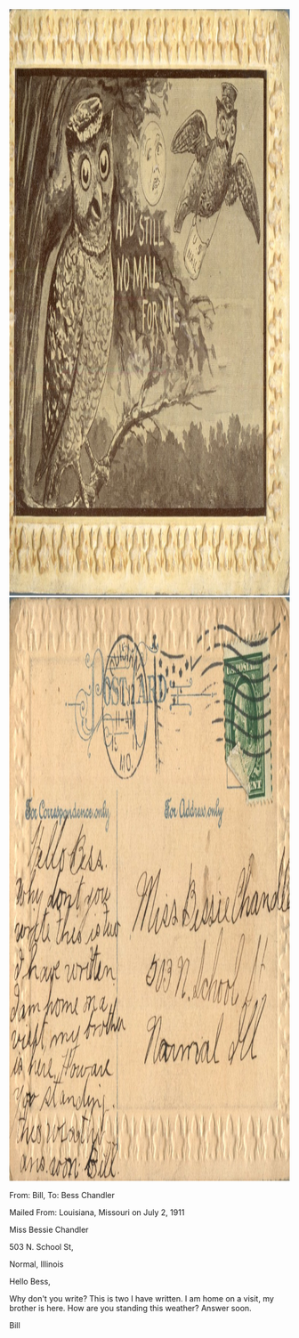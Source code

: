 <html><body><a href="/wp-content/uploads/2014/05/postcard-2014-20140501_17570054_0180.jpg"><img class="alignnone size-full wp-image-548" src="/wp-content/uploads/2014/05/postcard-2014-20140501_17570054_0180.jpg" alt="postcard-2014-20140501_17570054_0180" width="1514" height="1054"></a> <a href="/wp-content/uploads/2014/05/postcard-2014-20140501_17570935_0181.jpg"><img class="alignnone size-full wp-image-549" src="/wp-content/uploads/2014/05/postcard-2014-20140501_17570935_0181.jpg" alt="postcard-2014-20140501_17570935_0181" width="1540" height="1049"></a>



From: Bill, To: Bess Chandler

Mailed From: Louisiana, Missouri on July 2, 1911



Miss Bessie Chandler

503 N. School St,

Normal, Illinois



Hello Bess,

Why don't you write? This is two I have written. I am home on a visit, my brother is here. How are you standing this weather? Answer soon.

Bill</body></html>
